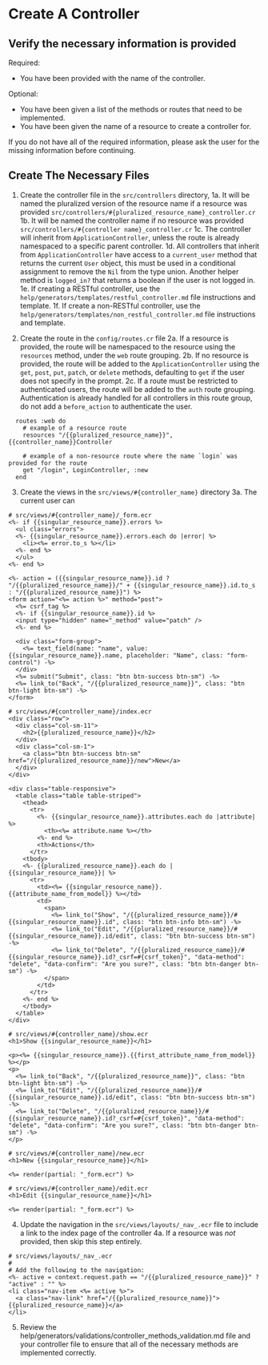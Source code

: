 # Create A Controller

## Verify the necessary information is provided

Required:
- You have been provided with the name of the controller.

Optional:
- You have been given a list of the methods or routes that need to be implemented.
- You have been given the name of a resource to create a controller for.

If you do not have all of the required information, please ask the user for the missing information before continuing.

## Create The Necessary Files

1. Create the controller file in the `src/controllers` directory, 
    1a. It will be named the pluralized version of the resource name if a resource was provided `src/controllers/#{pluralized_resource_name}_controller.cr`
    1b. It will be named the controller name if no resource was provided `src/controllers/#{controller name}_controller.cr`
    1c. The controller will inherit from `ApplicationController`, unless the route is already namespaced to a specific parent controller.
    1d. All controllers that inherit from `ApplicationController` have access to a `current_user` method that returns the current `User` object, this must be used in a conditional assignment to remove the `Nil` from the type union. Another helper method is `logged_in?` that returns a boolean if the user is not logged in.
    1e. If creating a RESTful controller, use the `help/generators/templates/restful_controller.md` file instructions and template.
    1f. If create a non-RESTful controller, use the `help/generators/templates/non_restful_controller.md` file instructions and template.

2. Create the route in the `config/routes.cr` file
  2a. If a resource is provided, the route will be namespaced to the resource using the `resources` method, under the `web` route grouping.
  2b. If no resource is provided, the route will be added to the `ApplicationController` using the `get`, `post`, `put`, `patch`, or `delete` methods, defaulting to `get` if the user does not specify in the prompt.
  2c. If a route must be restricted to authenticated users, the route will be added to the `auth` route grouping. Authentication is already handled for all controllers in this route group, do not add a `before_action` to authenticate the user.

```crystal
  routes :web do
    # example of a resource route
    resources "/{{pluralized_resource_name}}", {{controller_name}}Controller

    # example of a non-resource route where the name `login` was provided for the route
    get "/login", LoginController, :new
  end
```

3. Create the views in the `src/views/#{controller_name}` directory
  3a. The current user can 

```crystal
# src/views/#{controller_name}/_form.ecr
<%- if {{singular_resource_name}}.errors %>
  <ul class="errors">
  <%- {{singular_resource_name}}.errors.each do |error| %>
    <li><%= error.to_s %></li>
  <%- end %>
  </ul>
<%- end %>

<%- action = ({{singular_resource_name}}.id ? "/{{pluralized_resource_name}}/" + {{singular_resource_name}}.id.to_s : "/{{pluralized_resource_name}}") %>
<form action="<%= action %>" method="post">
  <%= csrf_tag %>
  <%- if {{singular_resource_name}}.id %>
  <input type="hidden" name="_method" value="patch" />
  <%- end %>

  <div class="form-group">
    <%= text_field(name: "name", value: {{singular_resource_name}}.name, placeholder: "Name", class: "form-control") -%>
  </div>
  <%= submit("Submit", class: "btn btn-success btn-sm") -%>
  <%= link_to("Back", "/{{pluralized_resource_name}}", class: "btn btn-light btn-sm") -%>
</form>
```

```crystal
# src/views/#{controller_name}/index.ecr
<div class="row">
  <div class="col-sm-11">
    <h2>{{pluralized_resource_name}}</h2>
  </div>
  <div class="col-sm-1">
    <a class="btn btn-success btn-sm" href="/{{pluralized_resource_name}}/new">New</a>
  </div>
</div>

<div class="table-responsive">
  <table class="table table-striped">
    <thead>
      <tr>
        <%- {{singular_resource_name}}.attributes.each do |attribute| %>
          <th><%= attribute.name %></th>
        <%- end %>
        <th>Actions</th>
      </tr>
    <tbody>
    <%- {{pluralized_resource_name}}.each do |{{singular_resource_name}}| %>
      <tr>
        <td><%= {{singular_resource_name}}.{{attribute_name_from_model}} %></td>
        <td>
          <span>
            <%= link_to("Show", "/{{pluralized_resource_name}}/#{{singular_resource_name}}.id", class: "btn btn-info btn-sm") -%>
            <%= link_to("Edit", "/{{pluralized_resource_name}}/#{{singular_resource_name}}.id/edit", class: "btn btn-success btn-sm") -%>
            <%= link_to("Delete", "/{{pluralized_resource_name}}/#{{singular_resource_name}}.id?_csrf=#{csrf_token}", "data-method": "delete", "data-confirm": "Are you sure?", class: "btn btn-danger btn-sm") -%>
          </span>
        </td>
      </tr>
    <%- end %>
    </tbody>
  </table>
</div>
```

```crystal
# src/views/#{controller_name}/show.ecr
<h1>Show {{singular_resource_name}}</h1>

<p><%= {{singular_resource_name}}.{{first_attribute_name_from_model}} %></p>
<p>
  <%= link_to("Back", "/{{pluralized_resource_name}}", class: "btn btn-light btn-sm") -%>
  <%= link_to("Edit", "/{{pluralized_resource_name}}/#{{singular_resource_name}}.id/edit", class: "btn btn-success btn-sm") -%>
  <%= link_to("Delete", "/{{pluralized_resource_name}}/#{{singular_resource_name}}.id?_csrf=#{csrf_token}", "data-method": "delete", "data-confirm": "Are you sure?", class: "btn btn-danger btn-sm") -%>
</p>
```

```crystal
# src/views/#{controller_name}/new.ecr
<h1>New {{singular_resource_name}}</h1>

<%= render(partial: "_form.ecr") %>
```

```crystal
# src/views/#{controller_name}/edit.ecr
<h1>Edit {{singular_resource_name}}</h1>

<%= render(partial: "_form.ecr") %>
```

4. Update  the navigation in the `src/views/layouts/_nav_.ecr` file to include a link to the index page of the controller
  4a. If a resource was _not_ provided, then skip this step entirely.

```crystal
# src/views/layouts/_nav_.ecr
# 
# Add the following to the navigation:
<%- active = context.request.path == "/{{pluralized_resource_name}}" ? "active" : "" %>
<li class="nav-item <%= active %>">
  <a class="nav-link" href="/{{pluralized_resource_name}}">{{pluralized_resource_name}}</a>
</li>
```

5. Review the help/generators/validations/controller_methods_validation.md file and your controller file to ensure that all of the necessary methods are implemented correctly.
